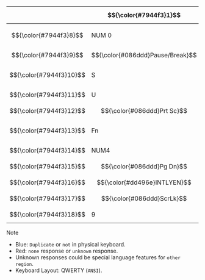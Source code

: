 
|                         | $${\color{#7944f3}1}$$           | $${\color{#7944f3}2}$$               | $${\color{#7944f3}3}$$        | $${\color{#7944f3}4}$$ | $${\color{#7944f3}5}$$             | $${\color{#7944f3}6}$$          | $${\color{#7944f3}7}$$    | $${\color{#7944f3}19}$$         | $${\color{#7944f3}20}$$            | $${\color{#7944f3}21}$$ | $${\color{#7944f3}22}$$ | $${\color{#7944f3}23}$$    |
| ----------------------- | -------------------------------- | ------------------------------------ | ----------------------------- | ---------------------- | ---------------------------------- | ------------------------------- | ------------------------- | ------------------------------- | ---------------------------------- | ----------------------- | ----------------------- | -------------------------- |
| $${\color{#7944f3}8}$$  | NUM 0                            | F                                    | $${\color{#dd496e}KANAMODE}$$ | <                      | Ctrl (R)                           | $${\color{#dd496e}none}$$       | A                         | $${\color{#dd496e}none}$$       | $${\color{#dd496e}none}$$          | J                       | >                       | $${\color{#086ddd}Pg Up}$$ |
| $${\color{#7944f3}9}$$  | $${\color{#086ddd}Pause/Break}$$ | M                                    | NUM +                         | D                      | $${\color{#dd496e}none}$$          | Alt (R)                         | $${\color{#086ddd}Home}$$ | $${\color{#dd496e}none}$$       | $${\color{#dd496e}none}$$          | Down                    | Num 9                   | F11                        |
| $${\color{#7944f3}10}$$ | S                                | Num Lk                               | NUM 5                         | NUM /                  | $${\color{#dd496e}none}$$          | $${\color{#086ddd}Play/Pause}$$ | L                         | Shift (R)                       | $${\color{#086ddd}Browser Start}$$ | F10                     | [                       | /                          |
| $${\color{#7944f3}11}$$ | U                                | F9                                   | NUM *                         | Left                   | $${\color{#dd496e}none}$$          | $${\color{#086ddd}Vol Up}$$     | 7                         | Shift (L)                       | $${\color{#086ddd}Calc}$$          | Caps Lk                 | F6                      | B                          |
| $${\color{#7944f3}12}$$ | $${\color{#086ddd}Prt Sc}$$      | Right                                | Backspace                     | _-                     | Ctrl (L)                           | $${\color{#086ddd}Vol Dn}$$     | O                         | $${\color{#dd496e}none}$$       | $${\color{#086ddd}Sleep}$$         | 5                       | Z                       | 6                          |
| $${\color{#7944f3}13}$$ | Fn                               | $${\color{#086ddd}Dup:key\{2-14\}}$$ | '                             | P                      | $${\color{#dd496e}INTLBACKSLASH}$$ | H                               | ]                         | C                               | N                                  | 1                       | ~                       | R                          |
| $${\color{#7944f3}14}$$ | NUM4                             | \                                    | $${\color{#dd496e}INTLRO}$$   | K                      | 3                                  | Q                               | =                         | 2                               | F4                                 | Tab                     | X                       | F3                         |
| $${\color{#7944f3}15}$$ | $${\color{#086ddd}Pg Dn}$$       | 8                                    | Enter                         | Num -                  | F5                                 | $${\color{#086ddd}Menu}$$       | Num 8                     | Num 7                           | $${\color{#dd496e}none}$$          | G                       | Y                       | V                          |
| $${\color{#7944f3}16}$$ | $${\color{#dd496e}INTLYEN}$$     | Num .                                | W                             | Num Enter              | NUM1                               | Num 6                           | $${\color{#dd496e}none}$$ | F12                             | E                                  | I                       | F8                      | Up                         |
| $${\color{#7944f3}17}$$ | $${\color{#086ddd}ScrLk}$$       | Insert                               | Num 2                         | F7                     | $${\color{#dd496e}CONVERT}$$       | $${\color{#086ddd}Vol Mute}$$   | 0                         | $${\color{#dd496e}NONCONVERT}$$ | Win                                | 4                       | T                       | F2                         |
| $${\color{#7944f3}18}$$ | 9                                | Num 3                                | $${\color{#086ddd}End}$$      | ;                      | $${\color{#dd496e}none}$$          | Alt (L)                         | Delete                    | $${\color{#dd496e}none}$$       | $${\color{#086ddd}Mail}$$          | F1                      | Space                   | Esc                        |

> [!note]
> - Blue: `Duplicate` or `not` in physical keyboard.
> - Red: `none` response or `unknown` response.
> - Unknown responses could be special language features for `other region`.
> - Keyboard Layout: QWERTY (`ANSI`).
